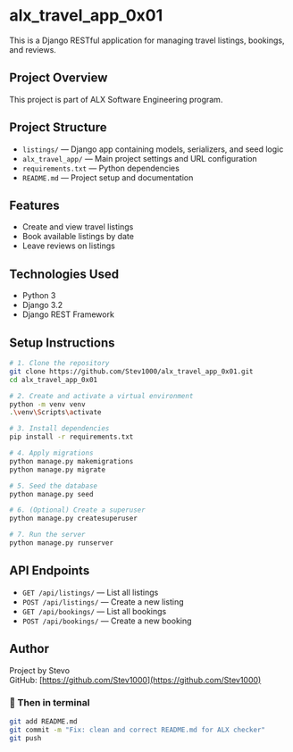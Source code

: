 # alx_travel_app_0x01

This is a Django RESTful application for managing travel listings, bookings, and reviews.

## Project Overview

This project is part of ALX Software Engineering program.

## Project Structure

- `listings/` — Django app containing models, serializers, and seed logic
- `alx_travel_app/` — Main project settings and URL configuration
- `requirements.txt` — Python dependencies
- `README.md` — Project setup and documentation

## Features

- Create and view travel listings
- Book available listings by date
- Leave reviews on listings

## Technologies Used

- Python 3
- Django 3.2
- Django REST Framework

## Setup Instructions

```bash
# 1. Clone the repository
git clone https://github.com/Stev1000/alx_travel_app_0x01.git
cd alx_travel_app_0x01

# 2. Create and activate a virtual environment
python -m venv venv
.\venv\Scripts\activate

# 3. Install dependencies
pip install -r requirements.txt

# 4. Apply migrations
python manage.py makemigrations
python manage.py migrate

# 5. Seed the database
python manage.py seed

# 6. (Optional) Create a superuser
python manage.py createsuperuser

# 7. Run the server
python manage.py runserver

```

## API Endpoints

- `GET /api/listings/` — List all listings  
- `POST /api/listings/` — Create a new listing  
- `GET /api/bookings/` — List all bookings  
- `POST /api/bookings/` — Create a new booking  

## Author

Project by Stevo  
GitHub: [https://github.com/Stev1000](https://github.com/Stev1000)

### 🔁 Then in terminal

```bash
git add README.md
git commit -m "Fix: clean and correct README.md for ALX checker"
git push



